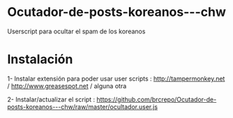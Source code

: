 # Ocutador-de-posts-koreanos---chw
Userscript para ocultar el spam de los koreanos


# Instalación 
1- Instalar extensión para poder usar user scripts : http://tampermonkey.net / http://www.greasespot.net / alguna otra

2- Instalar/actualizar el script : https://github.com/brcrepo/Ocutador-de-posts-koreanos---chw/raw/master/ocultador.user.js
